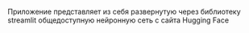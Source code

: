 Приложение представляет из себя развернутую через библиотеку streamlit общедоступную нейронную сеть с сайта Hugging Face
